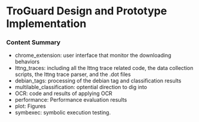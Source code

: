 TroGuard Design and Prototype Implementation
===

### Content Summary

- chrome_extension: user interface that monitor the downloading behaviors
- lttng_traces: including all the lttng trace related code, the data collection scripts, the lttng trace parser, and the .dot files
- debian_tags: processing of the debian tag and classification results
- multilable_classification: optential direction to dig into
- OCR: code and results of applying OCR
- performance: Performance evaluation results
- plot: Figures
- symbexec: symbolic execution testing.

